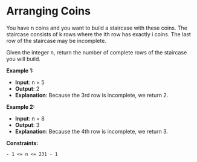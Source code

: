 # Arranging Coins

You have n coins and you want to build a staircase with these coins.
The staircase consists of k rows where the ith row has exactly i coins. The last row of the staircase may be incomplete.

Given the integer n, return the number of complete rows of the staircase you will build.

**Example 1:**

- **Input**: n = 5
- **Output**: 2
- **Explanation**: Because the 3rd row is incomplete, we return 2.

**Example 2:**

- **Input**: n = 8
- **Output**: 3
- **Explanation**: Because the 4th row is incomplete, we return 3.

**Constraints:**

``- 1 <= n <= 231 - 1``
